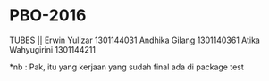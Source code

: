 # PBO-2016

TUBES || Erwin Yulizar      1301144031
         Andhika Gilang     1301140361
         Atika Wahyugirini  1301144211
  
*nb : Pak, itu yang kerjaan yang sudah final ada di package test
